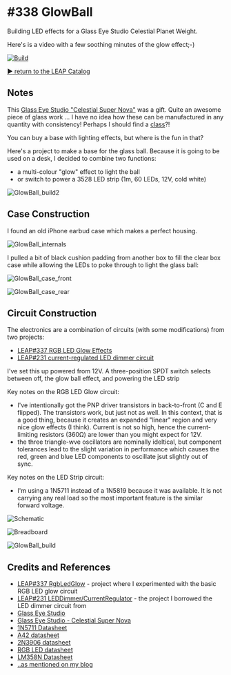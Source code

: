 # #338 GlowBall

Building LED effects for a Glass Eye Studio Celestial Planet Weight.

Here's is a video with a few soothing minutes of the glow effect;-)

[![Build](./assets/GlowBall_build.jpg?raw=true)](http://www.youtube.com/watch?v=hcFyM52ok7U)

[:arrow_forward: return to the LEAP Catalog](http://leap.tardate.com)

## Notes

This [Glass Eye Studio "Celestial Super Nova"](http://www.glasseyestudio.com/492f-glass-eye-studio-celestial-super-nova/) was a gift.
Quite an awesome piece of glass work ... I have no idea how these can be manufactured in any quantity with consistency!
Perhaps I should find a [class](http://www.artglasscentre.com/studio.php)?!

You can buy a base with lighting effects, but where is the fun in that?

Here's a project to make a base for the glass ball. Because it is going to be used on a desk, I decided to combine two functions:

* a multi-colour "glow" effect to light the ball
* or switch to power a 3528 LED strip (1m, 60 LEDs, 12V, cold white)


![GlowBall_build2](./assets/GlowBall_build2.jpg?raw=true)

## Case Construction

I found an old iPhone earbud case which makes a perfect housing.

![GlowBall_internals](./assets/GlowBall_internals.jpg?raw=true)

I pulled a bit of black cushion padding from another box to fill the clear box case
while allowing the LEDs to poke through to light the glass ball:

![GlowBall_case_front](./assets/GlowBall_case_front.jpg?raw=true)

![GlowBall_case_rear](./assets/GlowBall_case_rear.jpg?raw=true)


## Circuit Construction

The electronics are a combination of circuits (with some modifications) from two projects:

* [LEAP#337 RGB LED Glow Effects](../Electronics101/RgbLedGlow)
* [LEAP#231 current-regulated LED dimmer circuit](../Electronics101/LEDDimmer/CurrentRegulator)


I've set this up powered from 12V. A three-position SPDT switch selects between off, the glow ball effect, and powering the LED strip

Key notes on the RGB LED Glow circuit:

* I've intentionally got the PNP driver transistors in back-to-front (C and E flipped). The transistors work, but just not as well. In this context, that is a good thing, because it creates an expanded "linear" region and very nice glow effects (I think). Current is not so high, hence the current-limiting resistors (360Ω) are lower than you might expect for 12V.
* the three triangle-wve oscillators are nominally ideltical, but component tolerances lead to the slight variation in performance which causes the red, green and blue LED components to oscillate jsut slightly out of sync.

Key notes on the LED Strip circuit:

* I'm using a 1N5711 instead of a 1N5819 because it was available. It is not carrying any real load so the most important feature is the similar forward voltage.

![Schematic](./assets/GlowBall_schematic.jpg?raw=true)

![Breadboard](./assets/GlowBall_bb.jpg?raw=true)

![GlowBall_build](./assets/GlowBall_build.jpg?raw=true)

## Credits and References
* [LEAP#337 RgbLedGlow](../Electronics101/RgbLedGlow) - project where I experimented with the basic RGB LED glow circuit
* [LEAP#231 LEDDimmer/CurrentRegulator](../Electronics101/LEDDimmer/CurrentRegulator) - the project I borrowed the LED dimmer circuit from
* [Glass Eye Studio](http://www.glasseyestudio.com/)
* [Glass Eye Studio - Celestial Super Nova](http://www.glasseyestudio.com/492f-glass-eye-studio-celestial-super-nova/)
* [1N5711 Datasheet](http://www.futurlec.com/Diodes/1N5711.shtml)
* [A42 datasheet](http://www.alldatasheet.com/datasheet-pdf/pdf/138719/JIANGSU/A42.html)
* [2N3906 datasheet](http://www.futurlec.com/Transistors/2N3906.shtml)
* [RGB LED datasheet](http://www.futurlec.com/LED/RGB5LED.shtml)
* [LM358N Datasheet](http://www.futurlec.com/Linear/LM358N.shtml)
* [..as mentioned on my blog](http://blog.tardate.com/2017/08/leap338-going-glowball.html)

